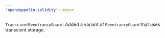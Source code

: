 ```yaml
---
'openzeppelin-solidity': minor
---
```


`TranscientReentrancyGuard`: Added a variant of `ReentrancyGuard` that uses transcient storage.
